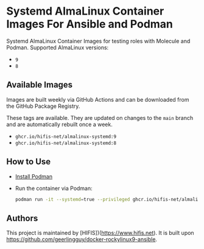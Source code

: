 # Systemd AlmaLinux Container Images For Ansible and Podman

Systemd AlmaLinux Container Images for testing roles with Molecule and Podman.
Supported AlmaLinux versions:

* `9`
* `8`

## Available Images

Images are built weekly via GitHub Actions and can be downloaded from the
GitHub Package Registry.

These tags are available. They are updated on changes to the `main` branch
and are automatically rebuilt once a week.

* `ghcr.io/hifis-net/almalinux-systemd:9`
* `ghcr.io/hifis-net/almalinux-systemd:8`

## How to Use

* [Install Podman](https://podman.io/getting-started/installation)
* Run the container via Podman:

  ```bash
  podman run -it --systemd=true --privileged ghcr.io/hifis-net/almalinux-systemd:9
  ```

## Authors

This project is maintained by [HIFIS])(https://www.hifis.net).
It is built upon https://github.com/geerlingguy/docker-rockylinux9-ansible.
